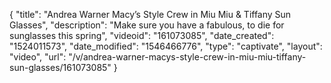 {
    "title": "Andrea Warner Macy’s Style Crew in Miu Miu & Tiffany Sun Glasses",
    "description": "Make sure you have a fabulous, to die for sunglasses this spring",
    "videoid": "161073085",
    "date_created": "1524011573",
    "date_modified": "1546466776",
    "type": "captivate",
    "layout": "video",
    "url": "\/v\/andrea-warner-macys-style-crew-in-miu-miu-tiffany-sun-glasses\/161073085"
}
